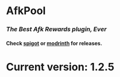 # AfkPool
### _The Best Afk Rewards plugin, Ever_

#### Check **[spigot](v.gd/AfkPool)** or **[modrinth](https://modrinth.com/plugin/afk-pool/version/1.2.5)** for releases.

# Current version: <b>1.2.5</b>
